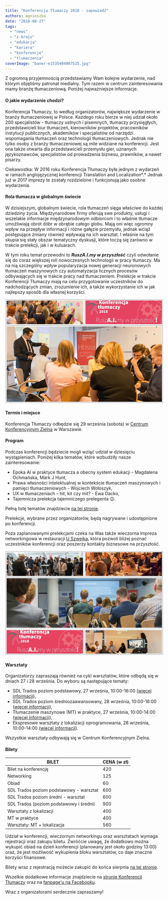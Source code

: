```yaml
---
title: "Konferencja Tłumaczy 2018 - zapowiedź"
authors: agnieszka
date: "2018-08-27"
tags:
  - "news"
  - "z-kraju"
  - "edukacja"
  - "kariera"
  - "konferencje"
  - "tlumaczenia"
coverImage: "baner-e1535404907525.jpg"
---
```


Z ogromną przyjemnością przedstawiamy Wam kolejne wydarzenie, nad którym
objęliśmy patronat medialny. Tym razem w centrum zainteresowania mamy branżę
tłumaczeniową. Poniżej najważniejsze informacje.

<!--truncate-->

#### O jakie wydarzenie chodzi?

Konferencja Tłumaczy, to według organizatorów, największe wydarzenie w branży
tłumaczeniowej w Polsce. Każdego roku bierze w niej udział około 200
specjalistów - tłumaczy ustnych i pisemnych, tłumaczy przysięgłych,
przedstawicieli biur tłumaczeń, kierowników projektów, pracowników instytucji
publicznych, akademików i specjalistów od narzędzi wspomagania tłumaczeń oraz
technologii tłumaczeniowych. Jednak nie tylko osoby z branży tłumaczeniowej są
mile widziane na konferencji. Jest ona także otwarta dla przedstawicieli
przemysłu gier, uznanych językoznawców, specjalistów od prowadzenia biznesu,
prawników, a nawet pisarzy.

Ciekawostka: W 2016 roku Konferencja Tłumaczy była jednym z wydarzeń w ramach
anglojęzycznej konferencji Translation and Localization*.* Jednak już w 2017
imprezy te zostały rozdzielone i funkcjonują jako osobne wydarzenia.

#### Rola tłumacza w globalnym świecie

W dzisiejszym, globalnym świecie, rola tłumaczeń sięga właściwe do każdej
dziedziny życia. Międzynarodowe firmy oferują swe produkty, usługi i wszelakie
informacje międzynarodowym odbiorcom i to właśnie tłumacze umożliwiają obrót
dóbr w obrębie całego globu. Mają oni więc ogromny wpływ na przepływ informacji
i różne gałęzie przemysłu, jednak wciąż postępujące zmiany również wpływają na
ich warsztat. I właśnie na tym skupia się stały obszar tematyczny dyskusji,
które toczą się zarówno w trakcie prelekcji, jak i w kuluarach.

W tym roku temat przewodni to **_RuszA.I.my w przyszłość_** czyli odwołanie się
do coraz większej roli nowoczesnych technologii w pracy tłumaczy. Ma na nią
szczególny wpływ popularyzacja nowej generacji neuronowych tłumaczeń maszynowych
czy automatyzacja licznych procesów odbywających się w trakcie pracy nad
tłumaczeniem. Prelekcje w trakcie Konferencji Tłumaczy mają na celu
przygotowanie uczestników do nadchodzących zmian, zrozumienie ich, a także
wykorzystanie ich w jak najlepszy sposób dla własnej korzyści.

![](images/page_1.jpg)

#### Termin i miejsce

Konferencja Tłumaczy odbędzie się 29 września (sobota)
w [Centrum Konferencyjnym Zielna](http://www.centrumzielna.pl/) w Warszawie.

#### Program

Podczas konferencji będziecie mogli wziąć udział w dziesięciu wystąpieniach.
Poniżej kilka tematów, które wzbudziły nasze zainteresowanie:

- Epoka AI w praktyce tłumacza a obecny system edukacji - Magdalena
  Ochmańska, Mark J Hunt,
- Prawa własności intelektualnej w kontekście tłumaczeń maszynowych i pamięci
  tłumaczeniowych - Wojciech Wołoszyk,
- UX w tłumaczeniach – hit, kit czy mit? - Ewa Dacko,
- Tajemnicza prelekcja tajemniczego prelegenta 😉.

Pełną listę tematów znajdziecie
[na tej stronie](https://www.konferencjatlumaczy.pl/prelegenci).

Prelekcje, wybrane przez organizatorów, będą nagrywane i udostępnione po
konferencji.

Poza zaplanowanymi prelekcjami czeka na Was także wieczorna impreza
networkingowa w restauracji [U Szwejka](http://uszwejka.pl/), która pozwoli
bliżej poznać uczestników konferencji oraz poszerzy kontakty biznesowe na
przyszłość.

![](images/page.jpg)

#### Warsztaty

Organizatorzy zapraszają również na cykl warsztatów, które odbędą się w dniach
27 i 28 września. Do wyboru są następujące tematy:

- SDL Trados poziom podstawowy, 27 września, 10:00-16:00
  ([więcej informacji](https://www.facebook.com/events/683286668685431/)),
- SDL Trados poziom średniozaawansowany, 28 września, 10:00-16:00
  ([więcej informacji](https://www.facebook.com/events/335394833664586/)),
- Tłumaczenie maszynowe (MT) w praktyce, 27 września, 10:00-14:00
  ([więcej informacji](https://www.facebook.com/events/1161561197317183/)),
- Ekspresowe warsztaty z lokalizacji oprogramowania, 28 września, 10:00-14:00
  ([więcej informacji](https://www.facebook.com/events/907021162833034/)).

Wszystkie warsztaty odbywają się w Centrum Konferencyjnym Zielna.

#### Bilety

| BILET                                   | CENA (w zł) |
| --------------------------------------- | ----------- |
| Bilet na konferencję                    | 420         |
| Networking                              | 125         |
| Obiad                                   | 60          |
| SDL Trados poziom podstawowy - warsztat | 600         |
| SDL Trados poziom średni - warsztat     | 600         |
| SDL Trados (poziom podstawowy i średni) | 900         |
| Warsztaty z lokalizacji                 | 400         |
| MT w praktyce                           | 400         |
| Warsztaty: MT + lokalizacja             | 560         |

Udział w konferencji, wieczornym networkingu oraz warsztatach wymaga rejestracji
oraz zakupu biletu. Zwróćcie uwagę, że dodatkowo można wykupić obiad na dzień
konferencji (planowany jest około godziny 13:00) oraz, że jest możliwość
wykupienia bloku warsztatów, co daje znaczne korzyści finansowe.

Bilety wraz z rejestracją możecie zakupić do końca
sierpnia [na tej stronie](https://www.konferencjatlumaczy.pl/rejestracja).

Wszelkie dodatkowe informacje znajdziecie na
[stronie Konferencji Tłumaczy](https://www.konferencjatlumaczy.pl/) oraz na
[fanpage'u na Facebooku](https://www.facebook.com/KonferencjaTlumaczy/).

Wraz z organizatorami serdecznie zapraszamy!
